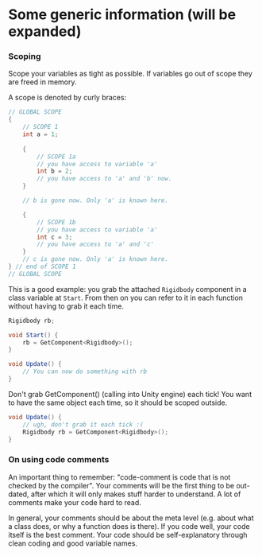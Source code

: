 # Some generic information (will be expanded)

### Scoping

Scope your variables as tight as possible.
If variables go out of scope they are freed in memory.

A scope is denoted by curly braces:

```csharp
// GLOBAL SCOPE 
{
    // SCOPE 1
    int a = 1;
    
    {
        // SCOPE 1a
        // you have access to variable 'a'
        int b = 2;
        // you have access to 'a' and 'b' now.
    }

    // b is gone now. Only 'a' is known here.

    {
        // SCOPE 1b
        // you have access to variable 'a'
        int c = 3;
        // you have access to 'a' and 'c'
    }
    // c is gone now. Only 'a' is known here.
} // end of SCOPE 1
// GLOBAL SCOPE
```

This is a good example: you grab the attached `Rigidbody` component in a class variable at `Start`.
From then on you can refer to it in each function without having to grab it each time.

```csharp
Rigidbody rb;

void Start() {
    rb = GetComponent<Rigidbody>();
}

void Update() {
    // You can now do something with rb
}
```

Don't grab GetComponent<Rigidbody>() (calling into Unity engine) each tick!
You want to have the same object each time, so it should be scoped outside.

```csharp
void Update() {
    // ugh, don't grab it each tick :(
    Rigidbody rb = GetComponent<Rigidbody>();   
}
```

### On using code comments
An important thing to remember: "code-comment is code that is not checked by the compiler".
Your comments will be the first thing to be out-dated, after which it will only makes stuff harder to understand.
A lot of comments make your code hard to read.

In general, your comments should be about the meta level (e.g. about what a class does, or why a function does is there).
If you code well, your code itself is the best comment.
Your code should be self-explanatory through clean coding and good variable names.
